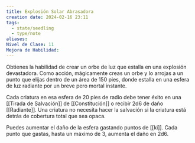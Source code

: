 ```yaml
---
title: Explosión Solar Abrasadora
creation date: 2024-02-16 23:11
tags:
  - state/seedling
  - type/note
aliases: 
Nivel de Clase: 11
Mejora de Habilidad:
---
```

Obtienes la habilidad de crear un orbe de luz que estalla en una explosión devastadora. Como
acción, mágicamente creas un orbe y lo arrojas a un punto que elijas dentro de un área de 150 pies, donde estalla en una esfera de luz radiante por un breve pero mortal instante.

Cada criatura en esa esfera de 20 pies de radio debe tener éxito en una [[Tirada de Salvación]] de
[[Constitución]] o recibir 2d6 de daño [[Radiante]]. Una criatura no necesita hacer la salvación si la criatura está detrás de cobertura total que sea opaca.

Puedes aumentar el daño de la esfera gastando puntos de [[ki]]. Cada punto que gastas, hasta un
máximo de 3, aumenta el daño en 2d6.

